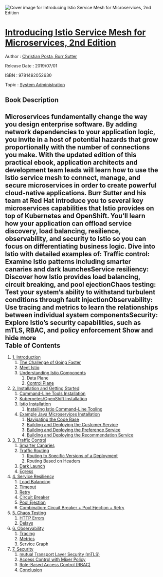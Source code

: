 ![Cover image for Introducing Istio Service Mesh for Microservices, 2nd Edition](https://imgdetail.ebookreading.net/cover/cover/20200215/EB9781492052630.jpg)

[Introducing Istio Service Mesh for Microservices, 2nd Edition](https://ebookreading.net/view/book/Introducing+Istio+Service+Mesh+for+Microservices%2C+2nd+Edition-EB9781492052630_1.html "Introducing Istio Service Mesh for Microservices, 2nd Edition")
====================================================================================================================

Author : [Christian Posta](https://ebookreading.net/search/author/Christian+Posta),[ Burr Sutter](https://ebookreading.net/search/author/+Burr+Sutter)

Release Date : 2019/07/01

ISBN : 9781492052630

Topic : [System Administration](https://ebookreading.net/search/category/system-administration)

Book Description
-----------------

 Microservices fundamentally change the way you design enterprise software. By adding network dependencies to your application logic, you invite in a host of potential hazards that grow proportionally with the number of connections you make. With the updated edition of this practical ebook, application architects and development team leads will learn how to use the Istio service mesh to connect, manage, and secure microservices in order to create powerful cloud-native applications.
Burr Sutter and his team at Red Hat introduce you to several key microservices capabilities that Istio provides on top of Kubernetes and OpenShift. You’ll learn how your application can offload service discovery, load balancing, resilience, observability, and security to Istio so you can focus on differentiating business logic.
Dive into Istio with detailed examples of:
Traffic control: Examine Istio patterns including smarter canaries and dark launchesService resiliency: Discover how Istio provides load balancing, circuit breaking, and pool ejectionChaos testing: Test your system’s ability to withstand turbulent conditions through fault injectionObservability: Use tracing and metrics to learn the relationships between individual system componentsSecurity: Explore Istio’s security capabilities, such as mTLS, RBAC, and policy enforcement        Show and hide more                
Table of Contents
-----------------

1. [1. Introduction](https://ebookreading.net/view/book/Introducing+Istio+Service+Mesh+for+Microservices%2C+2nd+Edition-EB9781492052630_4.html#introduction)
    1. [The Challenge of Going Faster](https://ebookreading.net/view/book/Introducing+Istio+Service+Mesh+for+Microservices%2C+2nd+Edition-EB9781492052630_4.html#the_challenge_of_go)
    1. [Meet Istio](https://ebookreading.net/view/book/Introducing+Istio+Service+Mesh+for+Microservices%2C+2nd+Edition-EB9781492052630_4.html#meet_istio)
    1. [Understanding Istio Components](https://ebookreading.net/view/book/Introducing+Istio+Service+Mesh+for+Microservices%2C+2nd+Edition-EB9781492052630_4.html#understanding_istio)
        1. [Data Plane](https://ebookreading.net/view/book/Introducing+Istio+Service+Mesh+for+Microservices%2C+2nd+Edition-EB9781492052630_4.html#data_plane)
        1. [Control Plane](https://ebookreading.net/view/book/Introducing+Istio+Service+Mesh+for+Microservices%2C+2nd+Edition-EB9781492052630_4.html#control_plane)
1. [2. Installation and Getting Started](https://ebookreading.net/view/book/Introducing+Istio+Service+Mesh+for+Microservices%2C+2nd+Edition-EB9781492052630_5.html#installation_and_ge)
    1. [Command-Line Tools Installation](https://ebookreading.net/view/book/Introducing+Istio+Service+Mesh+for+Microservices%2C+2nd+Edition-EB9781492052630_5.html#command-line_tools_)
    1. [Kubernetes/OpenShift Installation](https://ebookreading.net/view/book/Introducing+Istio+Service+Mesh+for+Microservices%2C+2nd+Edition-EB9781492052630_5.html#kubernetes_solidus_)
    1. [Istio Installation](https://ebookreading.net/view/book/Introducing+Istio+Service+Mesh+for+Microservices%2C+2nd+Edition-EB9781492052630_5.html#istio_installation)
        1. [Installing Istio Command-Line Tooling](https://ebookreading.net/view/book/Introducing+Istio+Service+Mesh+for+Microservices%2C+2nd+Edition-EB9781492052630_5.html#installing_istio_co)
    1. [Example Java Microservices Installation](https://ebookreading.net/view/book/Introducing+Istio+Service+Mesh+for+Microservices%2C+2nd+Edition-EB9781492052630_5.html#example_java_micros)
        1. [Navigating the Code Base](https://ebookreading.net/view/book/Introducing+Istio+Service+Mesh+for+Microservices%2C+2nd+Edition-EB9781492052630_5.html#navigating_the_code)
        1. [Building and Deploying the Customer Service](https://ebookreading.net/view/book/Introducing+Istio+Service+Mesh+for+Microservices%2C+2nd+Edition-EB9781492052630_5.html#building_and_deploy)
        1. [Building and Deploying the Preference Service](https://ebookreading.net/view/book/Introducing+Istio+Service+Mesh+for+Microservices%2C+2nd+Edition-EB9781492052630_5.html#building_and_deploy)
        1. [Building and Deploying the Recommendation Service](https://ebookreading.net/view/book/Introducing+Istio+Service+Mesh+for+Microservices%2C+2nd+Edition-EB9781492052630_5.html#building_and_deploy)
1. [3. Traffic Control](https://ebookreading.net/view/book/Introducing+Istio+Service+Mesh+for+Microservices%2C+2nd+Edition-EB9781492052630_6.html#traffic_control)
    1. [Smarter Canaries](https://ebookreading.net/view/book/Introducing+Istio+Service+Mesh+for+Microservices%2C+2nd+Edition-EB9781492052630_6.html#smarter_canaries)
    1. [Traffic Routing](https://ebookreading.net/view/book/Introducing+Istio+Service+Mesh+for+Microservices%2C+2nd+Edition-EB9781492052630_6.html#traffic_routing)
        1. [Routing to Specific Versions of a Deployment](https://ebookreading.net/view/book/Introducing+Istio+Service+Mesh+for+Microservices%2C+2nd+Edition-EB9781492052630_6.html#routing_to_specific)
        1. [Routing Based on Headers](https://ebookreading.net/view/book/Introducing+Istio+Service+Mesh+for+Microservices%2C+2nd+Edition-EB9781492052630_6.html#routing_based_on_he)
    1. [Dark Launch](https://ebookreading.net/view/book/Introducing+Istio+Service+Mesh+for+Microservices%2C+2nd+Edition-EB9781492052630_6.html#dark_launch)
    1. [Egress](https://ebookreading.net/view/book/Introducing+Istio+Service+Mesh+for+Microservices%2C+2nd+Edition-EB9781492052630_6.html#egress)
1. [4. Service Resiliency](https://ebookreading.net/view/book/Introducing+Istio+Service+Mesh+for+Microservices%2C+2nd+Edition-EB9781492052630_7.html#service_resiliency)
    1. [Load Balancing](https://ebookreading.net/view/book/Introducing+Istio+Service+Mesh+for+Microservices%2C+2nd+Edition-EB9781492052630_7.html#load_balancing-id1)
    1. [Timeout](https://ebookreading.net/view/book/Introducing+Istio+Service+Mesh+for+Microservices%2C+2nd+Edition-EB9781492052630_7.html#timeout)
    1. [Retry](https://ebookreading.net/view/book/Introducing+Istio+Service+Mesh+for+Microservices%2C+2nd+Edition-EB9781492052630_7.html#retry)
    1. [Circuit Breaker](https://ebookreading.net/view/book/Introducing+Istio+Service+Mesh+for+Microservices%2C+2nd+Edition-EB9781492052630_7.html#circuit_breaker)
    1. [Pool Ejection](https://ebookreading.net/view/book/Introducing+Istio+Service+Mesh+for+Microservices%2C+2nd+Edition-EB9781492052630_7.html#pool_ejection)
    1. [Combination: Circuit Breaker + Pool Ejection + Retry](https://ebookreading.net/view/book/Introducing+Istio+Service+Mesh+for+Microservices%2C+2nd+Edition-EB9781492052630_7.html#combination_colon_c)
1. [5. Chaos Testing](https://ebookreading.net/view/book/Introducing+Istio+Service+Mesh+for+Microservices%2C+2nd+Edition-EB9781492052630_8.html#chaos_testing)
    1. [HTTP Errors](https://ebookreading.net/view/book/Introducing+Istio+Service+Mesh+for+Microservices%2C+2nd+Edition-EB9781492052630_8.html#http_errors)
    1. [Delays](https://ebookreading.net/view/book/Introducing+Istio+Service+Mesh+for+Microservices%2C+2nd+Edition-EB9781492052630_8.html#delays)
1. [6. Observability](https://ebookreading.net/view/book/Introducing+Istio+Service+Mesh+for+Microservices%2C+2nd+Edition-EB9781492052630_9.html#observability)
    1. [Tracing](https://ebookreading.net/view/book/Introducing+Istio+Service+Mesh+for+Microservices%2C+2nd+Edition-EB9781492052630_9.html#tracing)
    1. [Metrics](https://ebookreading.net/view/book/Introducing+Istio+Service+Mesh+for+Microservices%2C+2nd+Edition-EB9781492052630_9.html#metrics)
    1. [Service Graph](https://ebookreading.net/view/book/Introducing+Istio+Service+Mesh+for+Microservices%2C+2nd+Edition-EB9781492052630_9.html#servicegraph)
1. [7. Security](https://ebookreading.net/view/book/Introducing+Istio+Service+Mesh+for+Microservices%2C+2nd+Edition-EB9781492052630_10.html#security)
    1. [mutual Transport Layer Security (mTLS)](https://ebookreading.net/view/book/Introducing+Istio+Service+Mesh+for+Microservices%2C+2nd+Edition-EB9781492052630_10.html#mtls)
    1. [Access Control with Mixer Policy](https://ebookreading.net/view/book/Introducing+Istio+Service+Mesh+for+Microservices%2C+2nd+Edition-EB9781492052630_10.html#mixer_policy)
    1. [Role-Based Access Control (RBAC)](https://ebookreading.net/view/book/Introducing+Istio+Service+Mesh+for+Microservices%2C+2nd+Edition-EB9781492052630_10.html#rbac)
    1. [Conclusion](https://ebookreading.net/view/book/Introducing+Istio+Service+Mesh+for+Microservices%2C+2nd+Edition-EB9781492052630_10.html#conclusion)
